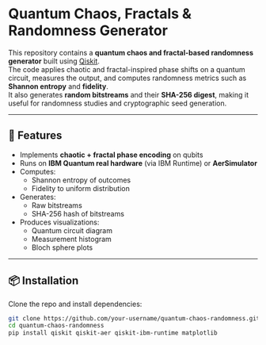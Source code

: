 # Quantum Chaos, Fractals & Randomness Generator

This repository contains a **quantum chaos and fractal-based randomness generator** built using [Qiskit](https://qiskit.org/).  
The code applies chaotic and fractal-inspired phase shifts on a quantum circuit, measures the output, and computes randomness metrics such as **Shannon entropy** and **fidelity**.  
It also generates **random bitstreams** and their **SHA-256 digest**, making it useful for randomness studies and cryptographic seed generation.  

---

## 🚀 Features
- Implements **chaotic + fractal phase encoding** on qubits  
- Runs on **IBM Quantum real hardware** (via IBM Runtime) or **AerSimulator**  
- Computes:
  - Shannon entropy of outcomes  
  - Fidelity to uniform distribution  
- Generates:
  - Raw bitstreams  
  - SHA-256 hash of bitstreams  
- Produces visualizations:
  - Quantum circuit diagram  
  - Measurement histogram  
  - Bloch sphere plots  

---

## 📦 Installation

Clone the repo and install dependencies:

```bash
git clone https://github.com/your-username/quantum-chaos-randomness.git
cd quantum-chaos-randomness
pip install qiskit qiskit-aer qiskit-ibm-runtime matplotlib
